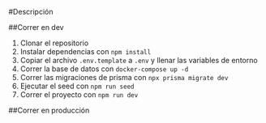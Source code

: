 #Descripción


##Correr en dev

1. Clonar el repositorio
2. Instalar dependencias con `npm install`
3. Copiar el archivo `.env.template` a `.env` y llenar las variables de entorno
4. Correr la base de datos con `docker-compose up -d`
5. Correr las migraciones de prisma con `npx prisma migrate dev`
6. Ejecutar el seed con `npm run seed`
7. Correr el proyecto con `npm run dev`


##Correr en producción